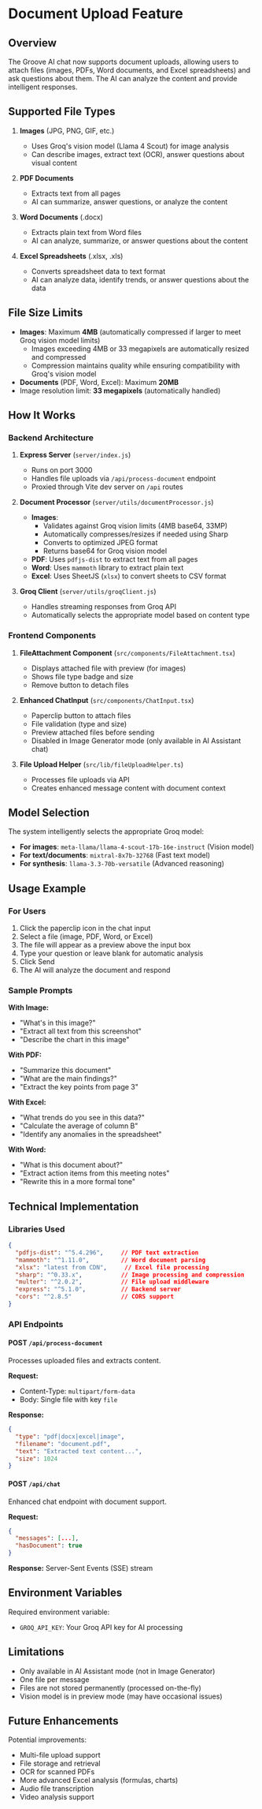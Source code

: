 # Document Upload Feature

## Overview

The Groove AI chat now supports document uploads, allowing users to attach files (images, PDFs, Word documents, and Excel spreadsheets) and ask questions about them. The AI can analyze the content and provide intelligent responses.

## Supported File Types

1. **Images** (JPG, PNG, GIF, etc.)
   - Uses Groq's vision model (Llama 4 Scout) for image analysis
   - Can describe images, extract text (OCR), answer questions about visual content

2. **PDF Documents**
   - Extracts text from all pages
   - AI can summarize, answer questions, or analyze the content

3. **Word Documents** (.docx)
   - Extracts plain text from Word files
   - AI can analyze, summarize, or answer questions about the content

4. **Excel Spreadsheets** (.xlsx, .xls)
   - Converts spreadsheet data to text format
   - AI can analyze data, identify trends, or answer questions about the data

## File Size Limits

- **Images**: Maximum **4MB** (automatically compressed if larger to meet Groq vision model limits)
  - Images exceeding 4MB or 33 megapixels are automatically resized and compressed
  - Compression maintains quality while ensuring compatibility with Groq's vision model
- **Documents** (PDF, Word, Excel): Maximum **20MB**
- Image resolution limit: **33 megapixels** (automatically handled)

## How It Works

### Backend Architecture

1. **Express Server** (`server/index.js`)
   - Runs on port 3000
   - Handles file uploads via `/api/process-document` endpoint
   - Proxied through Vite dev server on `/api` routes

2. **Document Processor** (`server/utils/documentProcessor.js`)
   - **Images**: 
     - Validates against Groq vision limits (4MB base64, 33MP)
     - Automatically compresses/resizes if needed using Sharp
     - Converts to optimized JPEG format
     - Returns base64 for Groq vision model
   - **PDF**: Uses `pdfjs-dist` to extract text from all pages
   - **Word**: Uses `mammoth` library to extract plain text
   - **Excel**: Uses SheetJS (`xlsx`) to convert sheets to CSV format

3. **Groq Client** (`server/utils/groqClient.js`)
   - Handles streaming responses from Groq API
   - Automatically selects the appropriate model based on content type

### Frontend Components

1. **FileAttachment Component** (`src/components/FileAttachment.tsx`)
   - Displays attached file with preview (for images)
   - Shows file type badge and size
   - Remove button to detach files

2. **Enhanced ChatInput** (`src/components/ChatInput.tsx`)
   - Paperclip button to attach files
   - File validation (type and size)
   - Preview attached files before sending
   - Disabled in Image Generator mode (only available in AI Assistant chat)

3. **File Upload Helper** (`src/lib/fileUploadHelper.ts`)
   - Processes file uploads via API
   - Creates enhanced message content with document context

## Model Selection

The system intelligently selects the appropriate Groq model:

- **For images**: `meta-llama/llama-4-scout-17b-16e-instruct` (Vision model)
- **For text/documents**: `mixtral-8x7b-32768` (Fast text model)
- **For synthesis**: `llama-3.3-70b-versatile` (Advanced reasoning)

## Usage Example

### For Users

1. Click the paperclip icon in the chat input
2. Select a file (image, PDF, Word, or Excel)
3. The file will appear as a preview above the input box
4. Type your question or leave blank for automatic analysis
5. Click Send
6. The AI will analyze the document and respond

### Sample Prompts

**With Image:**
- "What's in this image?"
- "Extract all text from this screenshot"
- "Describe the chart in this image"

**With PDF:**
- "Summarize this document"
- "What are the main findings?"
- "Extract the key points from page 3"

**With Excel:**
- "What trends do you see in this data?"
- "Calculate the average of column B"
- "Identify any anomalies in the spreadsheet"

**With Word:**
- "What is this document about?"
- "Extract action items from this meeting notes"
- "Rewrite this in a more formal tone"

## Technical Implementation

### Libraries Used

```json
{
  "pdfjs-dist": "^5.4.296",     // PDF text extraction
  "mammoth": "^1.11.0",         // Word document parsing
  "xlsx": "latest from CDN",     // Excel file processing
  "sharp": "^0.33.x",           // Image processing and compression
  "multer": "^2.0.2",           // File upload middleware
  "express": "^5.1.0",          // Backend server
  "cors": "^2.8.5"              // CORS support
}
```

### API Endpoints

#### POST `/api/process-document`
Processes uploaded files and extracts content.

**Request:**
- Content-Type: `multipart/form-data`
- Body: Single file with key `file`

**Response:**
```json
{
  "type": "pdf|docx|excel|image",
  "filename": "document.pdf",
  "text": "Extracted text content...",
  "size": 1024
}
```

#### POST `/api/chat`
Enhanced chat endpoint with document support.

**Request:**
```json
{
  "messages": [...],
  "hasDocument": true
}
```

**Response:** Server-Sent Events (SSE) stream

## Environment Variables

Required environment variable:
- `GROQ_API_KEY`: Your Groq API key for AI processing

## Limitations

- Only available in AI Assistant mode (not in Image Generator)
- One file per message
- Files are not stored permanently (processed on-the-fly)
- Vision model is in preview mode (may have occasional issues)

## Future Enhancements

Potential improvements:
- Multi-file upload support
- File storage and retrieval
- OCR for scanned PDFs
- More advanced Excel analysis (formulas, charts)
- Audio file transcription
- Video analysis support
